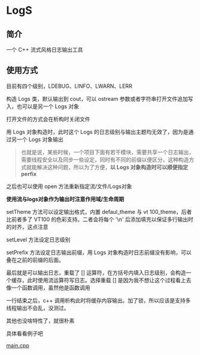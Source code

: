 # LogS

## 简介

一个 C++ 流式风格日志输出工具

## 使用方式

目前有四个级别，LDEBUG、LINFO、LWARN、LERR

构造 Logs 类，默认输出到 cout，可以 ostream 参数或者字符串打开文件追加写入，也可以是另一个 Logs 对象

打开文件的方式会在析构时关闭文件

用 Logs 对象构造时，此时这个 Logs 的日志级别与输出主题均无效了，因为是通过另一个 Logs 对象输出

> 也就是说，某些时候，一个项目下面有若干模块，需要共享一个日志输出，需要线程安全以及同步一些设定，同时有不同的前缀以便区分，这种构造方式就能解决这种问题，所以为了方便，**以 Logs 对象构造时可以顺便指定 perfix**

之后也可以使用 open 方法重新指定流/文件/Logs对象

**使用流与logs对象作为输出时注意作用域/生命周期**

setTheme 方法可以设定输出格式，内置 defaul_theme 与 vt
100_theme，后者比前者多了 VT100 的色彩支持。二者会将每个 '\n' 后添加填充以保证多行输出时的对齐，这点注意

setLevel 方法设定日志级别

setPrefix 方法设定日志输出前缀，用 Logs 对象构造时日志前缀没有影响，可以叠在之前的前缀的后面。

最后就是可以输出日志，重载了 [] 运算符，在方括号内填入日志级别，会构造一个缓存，此时使用流运算符写日志。选择重载 [] 是因为我不想让这个过程看上去像一个函数调用，虽然他是函数调用

一行结束之后，c++ 调用析构此时将缓存内容输出。加了锁，所以应该是支持多线程输出不会乱，没测过。

其他也没啥特性了，就很朴素

具体看看例子吧

[main.cpp](../example/logs/main.cpp)